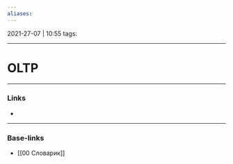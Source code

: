 ```yaml
---
aliases:
---
```

2021-27-07 | 10:55
tags: 
___

# OLTP

___
### Links
- 

___
### Base-links
- [[00 Словарик]]


